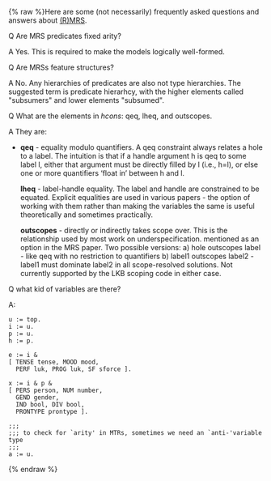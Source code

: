{% raw %}Here are some (not necessarily) frequently asked questions and answers
about [(R)MRS](https://blog.inductorsoftware.com/docsproto/tools/RmrsTop).

Q Are MRS predicates fixed arity?

A Yes. This is required to make the models logically well-formed.

Q Are MRSs feature structures?

A No. Any hierarchies of predicates are also not type hierarchies. The
suggested term is predicate hierarhcy, with the higher elements called
"subsumers" and lower elements "subsumed".

Q What are the elements in *hcons*: qeq, lheq, and outscopes.

A They are:

- **qeq** - equality modulo quantifiers. A qeq constraint always
relates a hole to a label. The intuition is that if a handle
argument h is qeq to some label l, either that argument must be
directly filled by l (i.e., h=l), or else one or more quantifiers
‘float in’ between h and l.
  
  **lheq** - label-handle equality. The label and handle are
constrained to be equated. Explicit equalities are used in various
papers - the option of working with them rather than making the
variables the same is useful theoretically and sometimes
practically.
  
  **outscopes** - directly or indirectly takes scope over. This is the
relationship used by most work on underspecification. mentioned as
an option in the MRS paper. Two possible versions: a) hole outscopes
label - like qeq with no restriction to quantifiers b) label1
outscopes label2 - label1 must dominate label2 in all scope-resolved
solutions. Not currently supported by the LKB scoping code in either
case.

Q what kid of variables are there?

A:

    u := top.
    i := u.
    p := u.
    h := p.
    
    e := i & 
    [ TENSE tense, MOOD mood, 
      PERF luk, PROG luk, SF sforce ].
    
    x := i & p & 
    [ PERS person, NUM number,
      GEND gender, 
      IND bool, DIV bool,
      PRONTYPE prontype ].
    
    ;;;
    ;;; to check for `arity' in MTRs, sometimes we need an `anti-'variable type
    ;;;
    a := u.
<update date omitted for speed>{% endraw %}